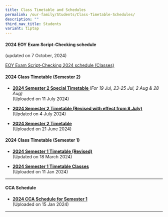 ```yaml
---
title: Class Timetable and Schedules
permalink: /our-family/Students/Class-Timetable-Schedules/
description: ""
third_nav_title: Students
variant: tiptap
---
```

<h4><strong>2024 EOY Exam Script-Checking schedule </strong></h4>
<p>(updated on 7 October, 2024)</p>
<p><a href="/files/Students/Class Timetable Schedules/EOY_Exam_Script_Checking_2024___Classes.pdf" rel="noopener nofollow" target="_blank">EOY Exam Script-Checking 2024 schedule (Classes)</a>
</p>
<h4><strong>2024 Class Timetable (Semester 2)</strong></h4>
<ul data-tight="true" class="tight">
<li>
<p><strong><a href="/files/Students/Class Timetable Schedules/2024_Sem_2_Special_Timetable___Classes__final_.pdf" rel="noopener noreferrer nofollow" target="_blank">2024 Semester 2 Special Timetable </a></strong><em>(For 19 Jul, 23-25 Jul, 2 Aug &amp; 28 Aug)</em>
<br>(Uploaded on 11 July 2024)</p>
<p></p>
</li>
<li>
<p><strong><a href="/files/Students/Class Timetable Schedules/2024_Semester_2_Revised_Timetable___Classes_V2.pdf" rel="noopener noreferrer nofollow" target="_blank">2024 Semester 2 Timetable (Revised with effect from 8 July)</a></strong>
<br>(Updated on 4 July 2024)</p>
<p></p>
</li>
<li>
<p><strong><a href="/files/Students/Class%20Timetable%20Schedules/2024_Sem_2_Timetable___Classes.pdf" rel="noopener noreferrer nofollow" target="_blank">2024 Semester 2 Timetable</a></strong>
<br>(Uploaded on 21 June 2024)
<br>
</p>
</li>
</ul>
<h4><strong>2024 Class Timetable (Semester 1)</strong></h4>
<ul data-tight="true" class="tight">
<li>
<p><strong><a href="/files/Students/Class%20Timetable%20Schedules/2024_Sem_1_Timetable___Classes__Revised___18_Mar_2024_.pdf" rel="noopener noreferrer nofollow" target="_blank">2024 Semester 1 Timetable (Revised)</a></strong>
<br>(Updated on 18 March 2024)
<br>
</p>
</li>
<li>
<p><strong><a href="/files/Students/Class%20Timetable%20Schedules/2024_Sem_1_Timetable___Classes__Revised___11_Jan_2024_.pdf" rel="noopener noreferrer nofollow" target="_blank">2024 Semester 1 Timetable Classes</a></strong>
<br>(Uploaded on 11 Jan 2024)
<br>
</p>
</li>
</ul>
<hr>
<h4><strong>CCA Schedule</strong></h4>
<ul data-tight="true" class="tight">
<li>
<p><strong><a href="/files/Students/Class%20Timetable%20Schedules/2024_cca_schedule____sem_1__final_.pdf" rel="noopener noreferrer nofollow" target="_blank">2024 CCA Schedule for Semester 1</a></strong>
<br>(Uploaded on 15 Jan 2024)
<br>
</p>
</li>
</ul>
<hr>
<p></p>